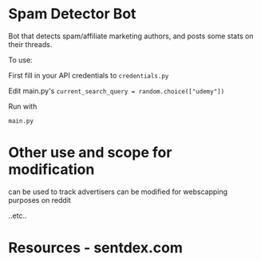 
# Spam Detector Bot

Bot that detects spam/affiliate marketing authors, and posts some stats on their threads.

To use:

First fill in your API credentials to `credentials.py`

Edit main.py's `current_search_query = random.choice(["udemy"])` 

Run with 

`main.py`

# Other use and scope for modification

can be used to track advertisers 
can be modified for webscapping purposes on reddit

..etc..

# Resources - sentdex.com
